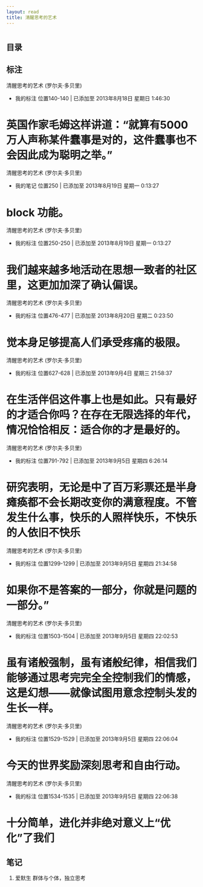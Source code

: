 ```yaml
---
layout: read
title: 清醒思考的艺术
---
```


# 

## 目录

## 标注
清醒思考的艺术 (罗尔夫·多贝里)
- 我的标注 位置140-140 | 已添加至 2013年8月18日 星期日 1:46:30

英国作家毛姆这样讲道：“就算有5000万人声称某件蠢事是对的，这件蠢事也不会因此成为聪明之举。”
==========
清醒思考的艺术 (罗尔夫·多贝里)
- 我的笔记 位置250 | 已添加至 2013年8月19日 星期一 0:13:27

block 功能。
==========
清醒思考的艺术 (罗尔夫·多贝里)
- 我的标注 位置250-250 | 已添加至 2013年8月19日 星期一 0:13:27

我们越来越多地活动在思想一致者的社区里，这更加加深了确认偏误。
==========
清醒思考的艺术 (罗尔夫·多贝里)
- 我的标注 位置476-477 | 已添加至 2013年8月20日 星期二 0:23:50

觉本身足够提高人们承受疼痛的极限。
==========
清醒思考的艺术 (罗尔夫·多贝里)
- 我的标注 位置627-628 | 已添加至 2013年9月4日 星期三 21:58:37

在生活伴侣这件事上也是如此。只有最好的才适合你吗？在存在无限选择的年代，情况恰恰相反：适合你的才是最好的。
==========
清醒思考的艺术 (罗尔夫·多贝里)
- 我的标注 位置791-792 | 已添加至 2013年9月5日 星期四 6:26:14

研究表明，无论是中了百万彩票还是半身瘫痪都不会长期改变你的满意程度。不管发生什么事，快乐的人照样快乐，不快乐的人依旧不快乐
==========
清醒思考的艺术 (罗尔夫·多贝里)
- 我的标注 位置1299-1299 | 已添加至 2013年9月5日 星期四 21:34:58

如果你不是答案的一部分，你就是问题的一部分。”
==========
清醒思考的艺术 (罗尔夫·多贝里)
- 我的标注 位置1503-1504 | 已添加至 2013年9月5日 星期四 22:02:53

虽有诸般强制，虽有诸般纪律，相信我们能够通过思考完完全全控制我们的情感，这是幻想——就像试图用意念控制头发的生长一样。
==========
清醒思考的艺术 (罗尔夫·多贝里)
- 我的标注 位置1529-1529 | 已添加至 2013年9月5日 星期四 22:06:04

今天的世界奖励深刻思考和自由行动。
==========
清醒思考的艺术 (罗尔夫·多贝里)
- 我的标注 位置1534-1535 | 已添加至 2013年9月5日 星期四 22:06:38

十分简单，进化并非绝对意义上“优化”了我们
==========

## 笔记
1. 爱默生 群体与个体，独立思考 

